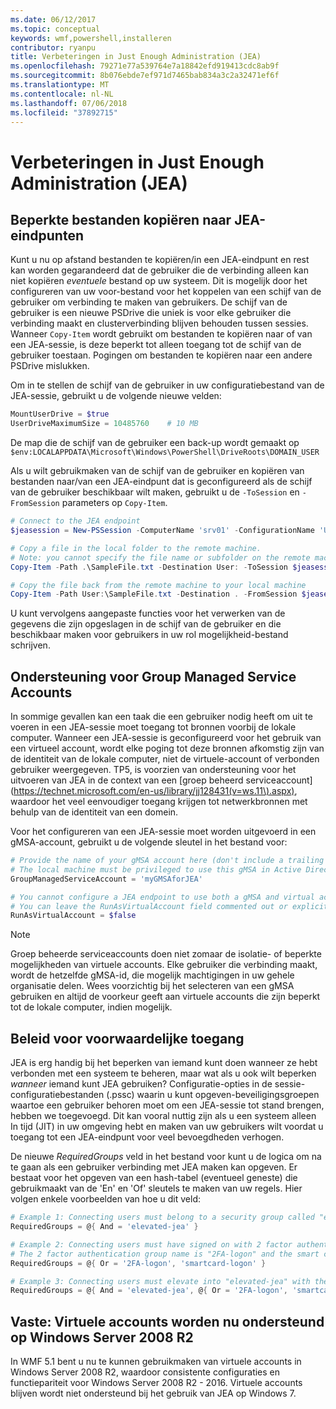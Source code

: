 ```yaml
---
ms.date: 06/12/2017
ms.topic: conceptual
keywords: wmf,powershell,installeren
contributor: ryanpu
title: Verbeteringen in Just Enough Administration (JEA)
ms.openlocfilehash: 79271e77a539764e7a18842efd919413cdc8ab9f
ms.sourcegitcommit: 8b076ebde7ef971d7465bab834a3c2a32471ef6f
ms.translationtype: MT
ms.contentlocale: nl-NL
ms.lasthandoff: 07/06/2018
ms.locfileid: "37892715"
---
```

# <a name="improvements-to-just-enough-administration-jea"></a>Verbeteringen in Just Enough Administration (JEA)

## <a name="constrained-file-copy-tofrom-jea-endpoints"></a>Beperkte bestanden kopiëren naar JEA-eindpunten

Kunt u nu op afstand bestanden te kopiëren/in een JEA-eindpunt en rest kan worden gegarandeerd dat de gebruiker die de verbinding alleen kan niet kopiëren *eventuele* bestand op uw systeem.
Dit is mogelijk door het configureren van uw voor-bestand voor het koppelen van een schijf van de gebruiker om verbinding te maken van gebruikers.
De schijf van de gebruiker is een nieuwe PSDrive die uniek is voor elke gebruiker die verbinding maakt en clusterverbinding blijven behouden tussen sessies.
Wanneer `Copy-Item` wordt gebruikt om bestanden te kopiëren naar of van een JEA-sessie, is deze beperkt tot alleen toegang tot de schijf van de gebruiker toestaan.
Pogingen om bestanden te kopiëren naar een andere PSDrive mislukken.

Om in te stellen de schijf van de gebruiker in uw configuratiebestand van de JEA-sessie, gebruikt u de volgende nieuwe velden:

```powershell
MountUserDrive = $true
UserDriveMaximumSize = 10485760    # 10 MB
```

De map die de schijf van de gebruiker een back-up wordt gemaakt op `$env:LOCALAPPDATA\Microsoft\Windows\PowerShell\DriveRoots\DOMAIN_USER`

Als u wilt gebruikmaken van de schijf van de gebruiker en kopiëren van bestanden naar/van een JEA-eindpunt dat is geconfigureerd als de schijf van de gebruiker beschikbaar wilt maken, gebruikt u de `-ToSession` en `-FromSession` parameters op `Copy-Item`.

```powershell
# Connect to the JEA endpoint
$jeasession = New-PSSession -ComputerName 'srv01' -ConfigurationName 'UserDemo'

# Copy a file in the local folder to the remote machine.
# Note: you cannot specify the file name or subfolder on the remote machine. You must exactly type "User:"
Copy-Item -Path .\SampleFile.txt -Destination User: -ToSession $jeasession

# Copy the file back from the remote machine to your local machine
Copy-Item -Path User:\SampleFile.txt -Destination . -FromSession $jeasession
```

U kunt vervolgens aangepaste functies voor het verwerken van de gegevens die zijn opgeslagen in de schijf van de gebruiker en die beschikbaar maken voor gebruikers in uw rol mogelijkheid-bestand schrijven.

## <a name="support-for-group-managed-service-accounts"></a>Ondersteuning voor Group Managed Service Accounts

In sommige gevallen kan een taak die een gebruiker nodig heeft om uit te voeren in een JEA-sessie moet toegang tot bronnen voorbij de lokale computer.
Wanneer een JEA-sessie is geconfigureerd voor het gebruik van een virtueel account, wordt elke poging tot deze bronnen afkomstig zijn van de identiteit van de lokale computer, niet de virtuele-account of verbonden gebruiker weergegeven.
TP5, is voorzien van ondersteuning voor het uitvoeren van JEA in de context van een [groep beheerd serviceaccount] (https://technet.microsoft.com/en-us/library/jj128431(v=ws.11\).aspx), waardoor het veel eenvoudiger toegang krijgen tot netwerkbronnen met behulp van de identiteit van een domein.

Voor het configureren van een JEA-sessie moet worden uitgevoerd in een gMSA-account, gebruikt u de volgende sleutel in het bestand voor:

```powershell
# Provide the name of your gMSA account here (don't include a trailing $)
# The local machine must be privileged to use this gMSA in Active Directory
GroupManagedServiceAccount = 'myGMSAforJEA'

# You cannot configure a JEA endpoint to use both a gMSA and virtual account
# You can leave the RunAsVirtualAccount field commented out or explicitly set it to false
RunAsVirtualAccount = $false
```

> [!NOTE]
> Groep beheerde serviceaccounts doen niet zomaar de isolatie- of beperkte mogelijkheden van virtuele accounts.
> Elke gebruiker die verbinding maakt, wordt de hetzelfde gMSA-id, die mogelijk machtigingen in uw gehele organisatie delen.
> Wees voorzichtig bij het selecteren van een gMSA gebruiken en altijd de voorkeur geeft aan virtuele accounts die zijn beperkt tot de lokale computer, indien mogelijk.

## <a name="conditional-access-policies"></a>Beleid voor voorwaardelijke toegang

JEA is erg handig bij het beperken van iemand kunt doen wanneer ze hebt verbonden met een systeem te beheren, maar wat als u ook wilt beperken *wanneer* iemand kunt JEA gebruiken?
Configuratie-opties in de sessie-configuratiebestanden (.pssc) waarin u kunt opgeven-beveiligingsgroepen waartoe een gebruiker behoren moet om een JEA-sessie tot stand brengen, hebben we toegevoegd.
Dit kan vooral nuttig zijn als u een systeem alleen In tijd (JIT) in uw omgeving hebt en maken van uw gebruikers wilt voordat u toegang tot een JEA-eindpunt voor veel bevoegdheden verhogen.

De nieuwe *RequiredGroups* veld in het bestand voor kunt u de logica om na te gaan als een gebruiker verbinding met JEA maken kan opgeven.
Er bestaat voor het opgeven van een hash-tabel (eventueel geneste) die gebruikmaakt van de 'En' en 'Of' sleutels te maken van uw regels.
Hier volgen enkele voorbeelden van hoe u dit veld:

```powershell
# Example 1: Connecting users must belong to a security group called "elevated-jea"
RequiredGroups = @{ And = 'elevated-jea' }

# Example 2: Connecting users must have signed on with 2 factor authentication or a smart card
# The 2 factor authentication group name is "2FA-logon" and the smart card group name is "smartcard-logon"
RequiredGroups = @{ Or = '2FA-logon', 'smartcard-logon' }

# Example 3: Connecting users must elevate into "elevated-jea" with their JIT system and have logged on with 2FA or a smart card
RequiredGroups = @{ And = 'elevated-jea', @{ Or = '2FA-logon', 'smartcard-logon' }}
```

## <a name="fixed-virtual-accounts-are-now-supported-on-windows-server-2008-r2"></a>Vaste: Virtuele accounts worden nu ondersteund op Windows Server 2008 R2

In WMF 5.1 bent u nu te kunnen gebruikmaken van virtuele accounts in Windows Server 2008 R2, waardoor consistente configuraties en functiepariteit voor Windows Server 2008 R2 - 2016.
Virtuele accounts blijven wordt niet ondersteund bij het gebruik van JEA op Windows 7.